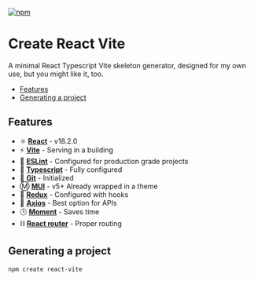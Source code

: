 [![npm](https://badge.fury.io/js/create-react-vite.svg)](https://www.npmjs.com/package/create-react-vite)

# Create React Vite

A minimal React Typescript Vite skeleton generator, designed for my own use, but you might like it, too.

- [Features](#features)
- [Generating a project](#generating-a-project)

## Features

- ⚛️ **[React](https://react.dev)** - v18.2.0
- ⚡️ **[Vite](https://vitejs.dev)** - Serving in a building
- 🧵 **[ESLint](https://eslint.org)** - Configured for production grade projects
- 📜 **[Typescript](https://www.typescriptlang.org)** - Fully configured
- 📁 **[Git](https://git-scm.com)** - Initialized
- Ⓜ️ **[MUI](https://mui.com)** - v5+ Already wrapped in a theme
- 🧠 **[Redux](https://redux.js.org)** - Configured with hooks
- 🔁 **[Axios](https://axios-http.com)** - Best option for APIs
- 🕒 **[Moment](https://momentjs.com)** - Saves time
- ⛓️ **[React router](https://reactrouter.com)** - Proper routing

## Generating a project

`npm create react-vite`
